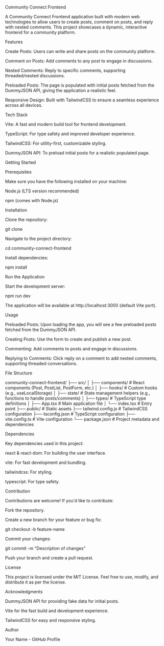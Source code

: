 Community Connect Frontend

A Community Connect Frontend application built with modern web technologies to allow users to create posts, comment on posts, and reply with nested comments. This project showcases a dynamic, interactive frontend for a community platform.

Features

Create Posts: Users can write and share posts on the community platform.

Comment on Posts: Add comments to any post to engage in discussions.

Nested Comments: Reply to specific comments, supporting threaded/nested discussions.

Preloaded Posts: The page is populated with initial posts fetched from the DummyJSON API, giving the application a realistic feel.

Responsive Design: Built with TailwindCSS to ensure a seamless experience across all devices.

Tech Stack

Vite: A fast and modern build tool for frontend development.

TypeScript: For type safety and improved developer experience.

TailwindCSS: For utility-first, customizable styling.

DummyJSON API: To preload initial posts for a realistic populated page.

Getting Started

Prerequisites

Make sure you have the following installed on your machine:

Node.js (LTS version recommended)

npm (comes with Node.js)

Installation

Clone the repository:

git clone <repository-url>

Navigate to the project directory:

cd community-connect-frontend

Install dependencies:

npm install

Run the Application

Start the development server:

npm run dev

The application will be available at http://localhost:3000 (default Vite port).

Usage

Preloaded Posts: Upon loading the app, you will see a few preloaded posts fetched from the DummyJSON API.

Creating Posts: Use the form to create and publish a new post.

Commenting: Add comments to posts and engage in discussions.

Replying to Comments: Click reply on a comment to add nested comments, supporting threaded conversations.

File Structure

community-connect-frontend/
├── src/
│ ├── components/ # React components (Post, PostList, PostForm, etc.)
│ ├── hooks/ # Custom hooks (e.g., useLocalStorage)
│ ├── state/ # State management helpers (e.g., functions to handle posts/comments)
│ ├── types/ # TypeScript type definitions
│ ├── App.tsx # Main application file
│ └── index.tsx # Entry point
├── public/ # Static assets
├── tailwind.config.js # TailwindCSS configuration
├── tsconfig.json # TypeScript configuration
├── vite.config.ts # Vite configuration
└── package.json # Project metadata and dependencies

Dependencies

Key dependencies used in this project:

react & react-dom: For building the user interface.

vite: For fast development and bundling.

tailwindcss: For styling.

typescript: For type safety.

Contribution

Contributions are welcome! If you'd like to contribute:

Fork the repository.

Create a new branch for your feature or bug fix:

git checkout -b feature-name

Commit your changes:

git commit -m "Description of changes"

Push your branch and create a pull request.

License

This project is licensed under the MIT License. Feel free to use, modify, and distribute it as per the license.

Acknowledgments

DummyJSON API for providing fake data for initial posts.

Vite for the fast build and development experience.

TailwindCSS for easy and responsive styling.

Author

Your Name - GitHub Profile
